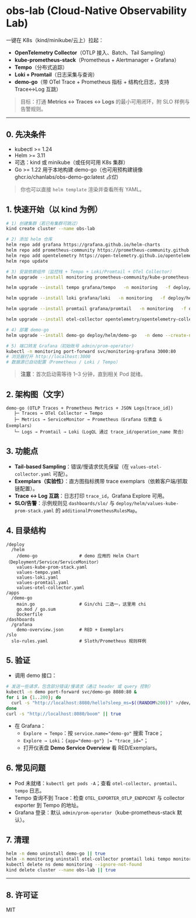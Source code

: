
# obs-lab (Cloud-Native Observability Lab)

一键在 K8s（kind/minikube/云上）拉起：
- **OpenTelemetry Collector**（OTLP 接入、Batch、Tail Sampling）
- **kube-prometheus-stack**（Prometheus + Alertmanager + Grafana）
- **Tempo**（分布式追踪）
- **Loki + Promtail**（日志采集与查询）
- **demo-go**（带 OTel Trace + Prometheus 指标 + 结构化日志，支持 Trace↔Log 互跳）

> 目标：打通 **Metrics ↔ Traces ↔ Logs** 的最小可用闭环，附 SLO 样例与告警规则。

---

## 0. 先决条件
- kubectl >= 1.24
- Helm >= 3.11
- 可选：kind 或 minikube（或任何可用 K8s 集群）
- Go >= 1.22 用于本地构建 demo-go（也可用预构建镜像 ghcr.io/chanlabs/obs-demo-go:latest *占位*）

> 你也可以直接 `helm template` 渲染并查看所有 YAML。

## 1. 快速开始（以 kind 为例）

```bash
# 1) 创建集群（若已有集群可跳过）
kind create cluster --name obs-lab

# 2) 添加 helm 仓库
helm repo add grafana https://grafana.github.io/helm-charts
helm repo add prometheus-community https://prometheus-community.github.io/helm-charts
helm repo add opentelemetry https://open-telemetry.github.io/opentelemetry-helm-charts
helm repo update

# 3) 安装依赖组件（监控栈 + Tempo + Loki/Promtail + OTel Collector）
helm upgrade --install monitoring prometheus-community/kube-prometheus-stack   -n monitoring --create-namespace   -f deploy/helm/values-kube-prom-stack.yaml

helm upgrade --install tempo grafana/tempo   -n monitoring   -f deploy/helm/values-tempo.yaml

helm upgrade --install loki grafana/loki   -n monitoring   -f deploy/helm/values-loki.yaml

helm upgrade --install promtail grafana/promtail   -n monitoring   -f deploy/helm/values-promtail.yaml

helm upgrade --install otel-collector opentelemetry/opentelemetry-collector   -n monitoring   -f deploy/helm/values-otel-collector.yaml

# 4) 部署 demo-go
helm upgrade --install demo-go deploy/helm/demo-go   -n demo --create-namespace   -f deploy/helm/demo-go/values.yaml

# 5) 端口转发 Grafana（初始账号 admin/prom-operator）
kubectl -n monitoring port-forward svc/monitoring-grafana 3000:80
# 浏览器打开 http://localhost:3000
# 数据源已自动配置（Prometheus / Loki / Tempo）
```

> **注意**：首次启动需等待 1–3 分钟，直到相关 Pod 就绪。

## 2. 架构图（文字）
```
demo-go (OTLP Traces + Prometheus Metrics + JSON Logs[trace_id])
   ├─ Traces → OTel Collector → Tempo
   ├─ Metrics → ServiceMonitor → Prometheus（Grafana 仪表盘 & Exemplars）
   └─ Logs → Promtail → Loki（LogQL 通过 trace_id/operation_name 聚合）
```

## 3. 功能点
- **Tail-based Sampling**：错误/慢请求优先保留（在 `values-otel-collector.yaml` 可配）。
- **Exemplars（实验性）**：直方图指标携带 trace exemplars（依赖客户端/抓取链配置）。
- **Trace ↔ Log 互跳**：日志打印 `trace_id`，Grafana Explore 可用。
- **SLO/告警**：示例规则见 `dashboards/slo/` 与 `deploy/helm/values-kube-prom-stack.yaml` 的 `additionalPrometheusRulesMap`。

## 4. 目录结构
```
/deploy
  /helm
    /demo-go                # demo 应用的 Helm Chart（Deployment/Service/ServiceMonitor）
    values-kube-prom-stack.yaml
    values-tempo.yaml
    values-loki.yaml
    values-promtail.yaml
    values-otel-collector.yaml
/apps
  /demo-go
    main.go                 # Gin/chi 二选一，这里用 chi
    go.mod / go.sum
    Dockerfile
/dashboards
  /grafana
    demo-overview.json      # RED + Exemplars
/slo
  slo-rules.yaml            # Sloth/Prometheus 规则样例
```

## 5. 验证
- 调用 demo 接口：
```bash
# 发送一些请求，包含部分错误/慢请求（通过 header 或 query 控制）
kubectl -n demo port-forward svc/demo-go 8080:80 &
for i in {1..200}; do
  curl -s "http://localhost:8080/hello?sleep_ms=$((RANDOM%200))" >/dev/null
done
curl -s "http://localhost:8080/boom" || true
```

- 在 Grafana：
  - `Explore → Tempo`：按 `service.name="demo-go"` 搜索 Trace；
  - `Explore → Loki`：`{app="demo-go"} |= "trace_id="`；
  - 打开仪表盘 **Demo Service Overview** 看 RED/Exemplars。

## 6. 常见问题
- Pod 未就绪：`kubectl get pods -A`；查看 `otel-collector`、`promtail`、`tempo` 日志。
- Tempo 查询不到 Trace：检查 `OTEL_EXPORTER_OTLP_ENDPOINT` 与 collector exporter 到 Tempo 的地址。
- Grafana 登录：默认 `admin/prom-operator`（kube-prometheus-stack 默认）。

## 7. 清理
```bash
helm -n demo uninstall demo-go || true
helm -n monitoring uninstall otel-collector promtail loki tempo monitoring || true
kubectl delete ns demo monitoring --ignore-not-found
kind delete cluster --name obs-lab || true
```

---

## 8. 许可证
MIT
